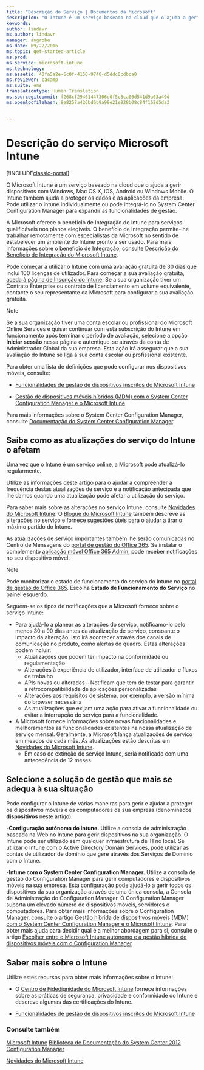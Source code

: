 ```yaml
---
title: "Descrição do Serviço | Documentos da Microsoft"
description: "O Intune é um serviço baseado na cloud que o ajuda a gerir dispositivos Windows, iOS, Mac OS X, Android e Windows Mobile."
keywords: 
author: lindavr
ms.author: lindavr
manager: angrobe
ms.date: 09/22/2016
ms.topic: get-started-article
ms.prod: 
ms.service: microsoft-intune
ms.technology: 
ms.assetid: 40fa5a2e-6c0f-4150-9740-d5ddc0cdbda0
ms.reviewer: cacamp
ms.suite: ems
translationtype: Human Translation
ms.sourcegitcommit: f268cf29461447306d0f5c3ca06d541d9a03a49d
ms.openlocfilehash: 8e8257a426bd6b9a99e21e928b08c84f162d5da3


---
```


# <a name="microsoft-intune-service-description"></a>Descrição do serviço Microsoft Intune

[!INCLUDE[classic-portal](../includes/classic-portal.md)]

O Microsoft Intune é um serviço baseado na cloud que o ajuda a gerir dispositivos com Windows, Mac OS X, iOS, Android ou Windows Mobile. O Intune também ajuda a proteger os dados e as aplicações da empresa. Pode utilizar o Intune individualmente ou pode integrá-lo no System Center Configuration Manager para expandir as funcionalidades de gestão.

A Microsoft oferece o benefício de Integração do Intune para serviços qualificáveis nos planos elegíveis. O benefício de Integração permite-lhe trabalhar remotamente com especialistas da Microsoft no sentido de estabelecer um ambiente do Intune pronto a ser usado. Para mais informações sobre o benefício de Integração, consulte [Descrição do Benefício de Integração do Microsoft Intune](http://go.microsoft.com/fwlink/?LinkId=619281).

Pode começar a utilizar o Intune com uma avaliação gratuita de 30 dias que inclui 100 licenças de utilizador. Para começar a sua avaliação gratuita, [aceda à página de Inscrição do Intune](http://www.microsoft.com/en-us/server-cloud/products/microsoft-intune/). Se a sua organização tiver um Contrato Enterprise ou contrato de licenciamento em volume equivalente, contacte o seu representante da Microsoft para configurar a sua avaliação gratuita.

> [!NOTE]
> Se a sua organização tiver uma conta escolar ou profissional do Microsoft Online Services e quiser continuar com esta subscrição do Intune em funcionamento após terminar o período de avaliação, selecione a opção **Iniciar sessão** nessa página e autentique-se através da conta de Administrador Global da sua empresa. Esta ação irá assegurar que a sua avaliação do Intune se liga à sua conta escolar ou profissional existente.

Para obter uma lista de definições que pode configurar nos dispositivos móveis, consulte:

-   [Funcionalidades de gestão de dispositivos inscritos do Microsoft Intune](/intune/get-started/mobile-device-management-capabilities-in-microsoft-intune)

-   [Gestão de dispositivos móveis híbridos (MDM) com o System Center Configuration Manager e o Microsoft Intune](https://technet.microsoft.com/library/mt627883.aspx)

Para mais informações sobre o System Center Configuration Manager, consulte [Documentação do System Center Configuration Manager](https://technet.microsoft.com/library/mt346023.aspx).

## <a name="learn-how-intune-service-updates-affect-you"></a>Saiba como as atualizações do serviço do Intune o afetam
Uma vez que o Intune é um serviço online, a Microsoft pode atualizá-lo regularmente.

Utilize as informações deste artigo para o ajudar a compreender a frequência destas atualizações de serviço e a notificação antecipada que lhe damos quando uma atualização pode afetar a utilização do serviço.

Para saber mais sobre as alterações no serviço Intune, consulte [Novidades do Microsoft Intune](/intune/deploy-use/whats-new-in-microsoft-intune). O [Blogue do Microsoft Intune](http://blogs.technet.com/b/microsoftintune/) também descreve as alterações no serviço e fornece sugestões úteis para o ajudar a tirar o máximo partido do Intune.

As atualizações de serviço importantes também lhe serão comunicadas no Centro de Mensagens do [portal de gestão do Office 365](https://portal.office.com/Admin/Default.aspx). Se instalar o complemento [aplicação móvel Office 365 Admin](https://support.office.com/article/Office-365-Admin-Mobile-App-e16f6421-2a1a-4142-bf9d-9846600a060a), pode receber notificações no seu dispositivo móvel.

> [!NOTE]
> Pode monitorizar o estado de funcionamento do serviço do Intune no [portal de gestão do Office 365](https://portal.office.com/Admin/Default.aspx). Escolha **Estado de Funcionamento do Serviço** no painel esquerdo.  

Seguem-se os tipos de notificações que a Microsoft fornece sobre o serviço Intune:
-   Para ajudá-lo a planear as alterações do serviço, notificamo-lo pelo menos 30 a 90 dias antes da atualização de serviço, consoante o impacto da alteração. Isto irá acontecer através dos canais de comunicação no produto, como alertas do quadro. Estas alterações podem incluir:
    * Atualizações que podem ter impacto na conformidade ou regulamentação
    * Alterações à experiência de utilizador, interface de utilizador e fluxos de trabalho
    * APIs novas ou alteradas – Notificam que tem de testar para garantir a retrocompatibilidade de aplicações personalizadas
    * Alterações aos requisitos de sistema, por exemplo, a versão mínima do browser necessária
    * As atualizações que exijam uma ação para ativar a funcionalidade ou evitar a interrupção do serviço para a funcionalidade.
-   A Microsoft fornece informações sobre novas funcionalidades e melhoramentos às funcionalidades existentes na nossa atualização de serviço mensal. Geralmente, a Microsoft lança atualizações de serviço em meados de cada mês. As atualizações estão descritas em [Novidades do Microsoft Intune](/intune/deploy-use/whats-new-in-microsoft-intune).
    -   Em caso de extinção do serviço Intune, seria notificado com uma antecedência de 12 meses.

## <a name="choose-the-management-solution-thats-right-for-you"></a>Selecione a solução de gestão que mais se adequa à sua situação
Pode configurar o Intune de várias maneiras para gerir e ajudar a proteger os dispositivos móveis e os computadores da sua empresa (denominados **dispositivos** neste artigo).

-**Configuração autónoma do Intune.** Utilize a consola de administração baseada na Web no Intune para gerir dispositivos na sua organização. O Intune pode ser utilizado sem qualquer infraestrutura de TI no local. Se utilizar o Intune com o Active Directory Domain Services, pode utilizar as contas de utilizador de domínio que gere através dos Serviços de Domínio com o Intune.

-**Intune com o System Center Configuration Manager.** Utilize a consola de gestão do Configuration Manager para gerir computadores e dispositivos móveis na sua empresa. Esta configuração pode ajudá-lo a gerir todos os dispositivos da sua organização através de uma única consola, a Consola de Administração do Configuration Manager. O Configuration Manager suporta um elevado número de dispositivos móveis, servidores e computadores. Para obter mais informações sobre o Configuration Manager, consulte o artigo [Gestão híbrida de dispositivos móveis (MDM) com o System Center Configuration Manager e o Microsoft Intune](https://technet.microsoft.com/library/mt627883.aspx). Para obter mais ajuda para decidir qual é a melhor abordagem para si, consulte o artigo [Escolher entre o Microsoft Intune autónomo e a gestão híbrida de dispositivos móveis com o Configuration Manager](https://technet.microsoft.com/en-us/library/mt706478.aspx).


## <a name="learn-more-about-intune"></a>Saber mais sobre o Intune
Utilize estes recursos para obter mais informações sobre o Intune:

- O [Centro de Fidedignidade do Microsoft Intune](http://www.microsoft.com/en-us/server-cloud/products/intune-trust-center/) fornece informações sobre as práticas de segurança, privacidade e conformidade do Intune e descreve algumas das certificações do Intune.

- [Funcionalidades de gestão de dispositivos inscritos do Microsoft Intune](/intune/get-started/mobile-device-management-capabilities-in-microsoft-intune)

### <a name="see-also"></a>Consulte também
[Microsoft Intune](https://docs.microsoft.com/intune/)
[Biblioteca de Documentação do System Center 2012 Configuration Manager](https://technet.microsoft.com/library/gg682041.aspx)

[Novidades do Microsoft Intune](/intune/deploy-use/whats-new-in-microsoft-intune)



<!--HONumber=Dec16_HO3-->


